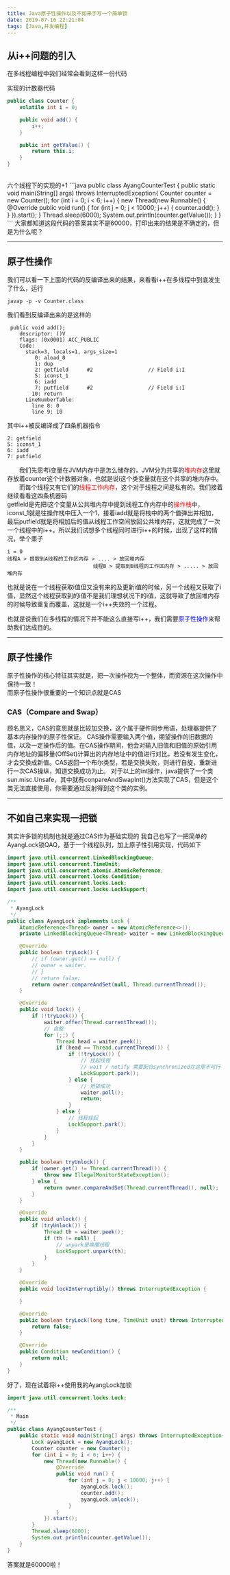 ```yaml
---
title: Java原子性操作以及不如来手写一个简单锁
date: 2019-07-16 22:21:04
tags: [Java,并发编程]
---
```

## 从i++问题的引入
在多线程编程中我们经常会看到这样一份代码<br>

实现的计数器代码
```java
public class Counter {
    volatile int i = 0;

    public void add() {
        i++;
    }

    public int getValue() {
        return this.i;
    }
}
```
<br>
<!-- more -->
六个线程下的实现的+1
```java
public class AyangCounterTest {
    public static void main(String[] args) throws InterruptedException{
        Counter counter = new Counter();
        for (int i = 0; i < 6; i++) {
            new Thread(new Runnable() {
                @Override
                public void run() {
                    for (int j = 0; j < 10000; j++) {
                        counter.add();            
                    }
                }
            }).start();
        }
        Thread.sleep(6000);
        System.out.println(counter.getValue());
    }
}
```
大家都知道这段代码的答案其实不是60000，打印出来的结果是不确定的，但是为什么呢？

---
## 原子性操作
我们可以看一下上面的代码的反编译出来的结果，来看看i++在多线程中到底发生了什么，运行
```
javap -p -v Counter.class
```
我们看到反编译出来的是这样的
```
 public void add();
    descriptor: ()V
    flags: (0x0001) ACC_PUBLIC
    Code:
      stack=3, locals=1, args_size=1
         0: aload_0
         1: dup
         2: getfield      #2                  // Field i:I
         5: iconst_1
         6: iadd
         7: putfield      #2                  // Field i:I
        10: return
      LineNumberTable:
        line 8: 0
        line 9: 10
```
其中i++被反编译成了四条机器指令
```
2: getfield
5: iconst_1
6: iadd
7: putfield
```
&emsp;&emsp;我们先思考i变量在JVM内存中是怎么储存的，JVM分为共享的<font color=red>堆内存</font>这里就存放着counter这个计数器对象，也就是说i这个类变量就在这个共享的堆内存中。<br>
&emsp;&emsp;而每个线程又有它们的<font color=red>线程工作内存</font>，这个对于线程之间是私有的。我们接着继续看看这四条机器码<br>
getfield是先把i这个变量从公共堆内存中提到线程工作内存中的<font color=red>操作栈</font>中，iconst_1就是往操作栈中压入一个1，接着iadd就是将栈中的两个值弹出并相加，最后putfield就是将相加后的值从线程工作空间放回公共堆内存，这就完成了一次一个线程中的i++。所以我们试想多个线程同时进行i++的时候，出现了这样的情况，举个栗子
```
i = 0
线程A > 提取到A线程的工作区内存 > .... > 放回堆内存
                            线程B > 提取到B线程的工作区内存 > ..... > 放回堆内存
```
也就是说在一个线程获取i值但又没有来的及更新i值的时候，另一个线程又获取了i值，显然这个线程获取到的i值不是我们理想状况下的i值，这就导致了放回堆内存的时候导致重复而覆盖，这就是一个i++失效的一个过程。

也就是说我们在多线程的情况下并不能这么直接写i++，我们需要<font color=blue>原子性操作</font>来帮助我们达成目的。

---
## 原子性操作
原子性操作的核心特征其实就是，把一次操作视为一个整体，而资源在这次操作中保持一致！<br>
而原子性操作很重要的一个知识点就是CAS
### CAS（Compare and Swap）
顾名思义，CAS的意思就是比较加交换，这个属于硬件同步用语，处理器提供了基本内存操作的原子性保证。
CAS操作需要输入两个值，期望操作的旧数据的值，以及一定操作后的值。在CAS操作期间，他会对输入旧值和旧值的原始引用内存地址的偏移量(OffSet)计算出的内存地址中的值进行对比，若没有发生变化，才会交换成新值。CAS返回一个布尔类型，若是交换失败，则进行自旋，重新进行一次CAS操纵，知道交换成功为止。
对于以上的int操作，java提供了一个类sun.misc.Unsafe，其中就有conpareAndSwapInt()方法实现了CAS，但是这个类无法直接使用，你需要通过反射得到这个类的实例。

---
## 不如自己来实现一把锁
其实许多锁的机制也就是通过CAS作为基础实现的
我自己也写了一把简单的AyangLock锁QAQ，基于一个线程队列，加上原子性引用实现，代码如下
```java
import java.util.concurrent.LinkedBlockingQueue;
import java.util.concurrent.TimeUnit;
import java.util.concurrent.atomic.AtomicReference;
import java.util.concurrent.locks.Condition;
import java.util.concurrent.locks.Lock;
import java.util.concurrent.locks.LockSupport;

/**
 * AyangLock
 */
public class AyangLock implements Lock {
    AtomicReference<Thread> owner = new AtomicReference<>();
    private LinkedBlockingQueue<Thread> waiter = new LinkedBlockingQueue<>();

    @Override
    public boolean tryLock() {
        // if (owner.get() == null) {
        // owner = waiter.
        // }
        // return false;
        return owner.compareAndSet(null, Thread.currentThread());
    }

    @Override
    public void lock() {
        if (!tryLock()) {
            waiter.offer(Thread.currentThread());
            // 自旋
            for (;;) {
                Thread head = waiter.peek();
                if (head == Thread.currentThread()) {
                    if (!tryLock()) {
                        // 挂起线程
                        // wait / notify 需要配合synchronized在这里不可行
                        LockSupport.park();
                    } else {
                        // 抢锁成功
                        waiter.poll();
                        return;
                    }
                } else {
                    // 线程挂起
                    LockSupport.park();
                }
            }
        }
    }

    public boolean tryUnlock() {
        if (owner.get() != Thread.currentThread()) {
            throw new IllegalMonitorStateException();
        } else {
            return owner.compareAndSet(Thread.currentThread(), null);
        }
    }

    @Override
    public void unlock() {
        if (tryUnlock()) {
            Thread th = waiter.peek();
            if (th != null) {
                // unpark是唤醒线程
                LockSupport.unpark(th);
            }
        }
    }

    @Override
    public void lockInterruptibly() throws InterruptedException {

    }

    @Override
    public boolean tryLock(long time, TimeUnit unit) throws InterruptedException {
        return false;
    }

    @Override
    public Condition newCondition() {
        return null;
    }
}
```
好了，现在试着将i++使用我的AyangLock加锁
```java
import java.util.concurrent.locks.Lock;

/**
 * Main
 */
public class AyangCounterTest {
    public static void main(String[] args) throws InterruptedException{
        Lock ayangLock = new AyangLock();
        Counter counter = new Counter();
        for (int i = 0; i < 6; i++) {
            new Thread(new Runnable() {
                @Override
                public void run() {
                    for (int j = 0; j < 10000; j++) {
                        ayangLock.lock();
                        counter.add();   
                        ayangLock.unlock();         
                    }
                }
            }).start();
        }
        Thread.sleep(6000);
        System.out.println(counter.getValue());
    }
}
```
答案就是60000啦！




